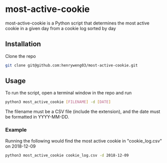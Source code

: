 # most-active-cookie
most-active-cookie is a Python script that determines the most active cookie in a given day from a cookie log sorted by day

## Installation
Clone the repo
```sh
git clone git@github.com:henryweng03/most-active-cookie.git
```

## Usage
To run the script, open a terminal window in the repo and run
```sh
python3 most_active_cookie [FILENAME] -d [DATE]
```
The filename must be a CSV file (include the extension), and the date must be formatted in YYYY-MM-DD.

### Example

Running the following would find the most active cookie in "cookie_log.csv" on 2018-12-09
```sh
python3 most_active_cookie cookie_log.csv -d 2018-12-09
```
